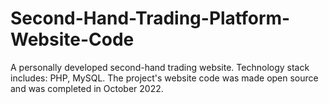 # Second-Hand-Trading-Platform-Website-Code
A personally developed second-hand trading website. Technology stack includes: PHP, MySQL. The project's website code was made open source and was completed in October 2022.
